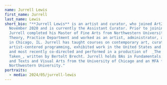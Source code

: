 ```yaml
---
name: Jurrell Lewis
first_name: Jurrell
last_name: Lewis
short_bio: "**Jurrell Lewis** is an artist and curator, who joined Art21 in
  November 2020 and is currently the Assistant Curator. Prior to joining Art21,
  Jurrell completed his Master of Fine Arts from Northwestern University’s Art,
  Theory, Practice Department and worked as an artist, administrator, and writer
  in Chicago, IL. Jurrell has taught courses on contemporary art, curated
  artist-centered programming, exhibited work in the United States and Europe,
  and most recently co-directed and performed in a production of  _The Measures
  Taken_, written by Bertolt Brecht. Jurrell holds BAs in Fundamentals: Issues
  and Texts and Visual Arts from the University of Chicago and an MFA from
  Northwestern University."
portraits:
  - media: 2024/05/jurrell-lewis
---
```

